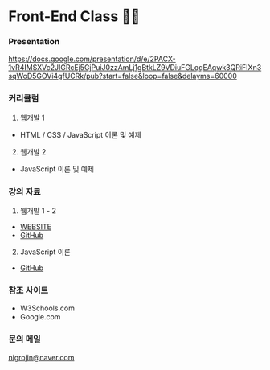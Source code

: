 # Front-End Class 📱🚀

### Presentation
https://docs.google.com/presentation/d/e/2PACX-1vR4IMSXVc2JIGRcEj5GjPuiJ0zzAmLj1gBtkLZ9VDiuFGLqqEAqwk3QRiFIXn3sqWoD5GOVi4gfUCRk/pub?start=false&loop=false&delayms=60000

### 커리큘럼
1. 웹개발 1 
- HTML / CSS / JavaScript 이론 및 예제
2. 웹개발 2
- JavaScript 이론 및 예제


### 강의 자료
1. 웹개발 1 - 2
- [WEBSITE](https://tvvmvn.github.io/front-end)
- [GitHub](https://github.com/tvvmvn/front-end)

2. JavaScript 이론
- [GitHub](https://github.com/tvvmvn/JavaScript)


### 참조 사이트 
- W3Schools.com
- Google.com

### 문의 메일
nigrojin@naver.com